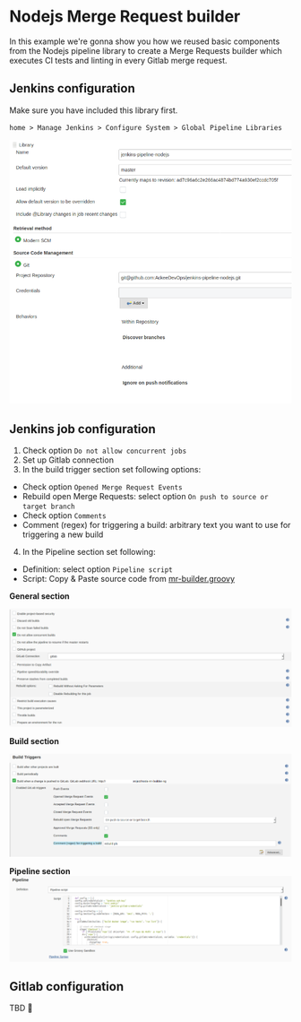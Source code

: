 # Nodejs Merge Request builder

In this example we're gonna show you how we reused basic components from the
Nodejs pipeline library to create a Merge Requests builder which executes
CI tests and linting in every Gitlab merge request.

## Jenkins configuration
Make sure you have included this library first.

```
home > Manage Jenkins > Configure System > Global Pipeline Libraries
```

![Library settings](assets/01-jenkins-library.png)

## Jenkins job configuration

1. Check option `Do not allow concurrent jobs`
2. Set up Gitlab connection
3. In the build trigger section set following options:
  - Check option `Opened Merge Request Events`
  - Rebuild open Merge Requests: select option `On push to source or target branch`
  - Check option `Comments`
  -	Comment (regex) for triggering a build: arbitrary text you want to use for triggering a new build
4. In the Pipeline section set following:
  - Definition: select option `Pipeline script`
  - Script: Copy & Paste source code from [mr-builder.groovy](mr-builder.groovy)

**General section**

![General section](assets/02-pipeline-general.png)

**Build section**

![Build section](assets/03-pipeline-build.png)

**Pipeline section**
![Pipeline section](assets/04-pipeline-pipeline.png)

## Gitlab configuration
TBD 👷
